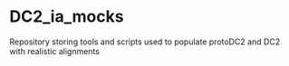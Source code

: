 # DC2_ia_mocks
Repository storing tools and scripts used to populate protoDC2 and DC2 with realistic alignments
